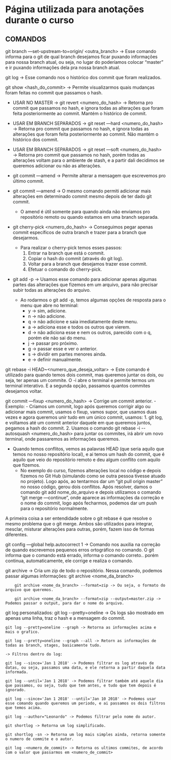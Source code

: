 # Página utilizada para anotações durante o curso

## COMANDOS

git branch —set-upstream-to=origin/<branch> <outra_branch> → Esse comando informa para o git de qual branch desejamos ficar puxando informações para nossa branch atual, ou seja, no lugar do <branch> poderíamos colocar “master” e ir puxando informações dela pra nossa branch atual.

git log → Esse comando nos o histórico dos commit que foram realizados.

git show <hash_do_commit> → Permite visualizarmos quais mudanças foram feitas no commit que passamos o hash.

- USAR NO MASTER → git revert <numero_do_hash> → Retorna pro commit que passamos no hash, e ignora todas as alterações que foram feita posteriormente ao commit. Mantém o histórico de commit.

- USAR EM BRANCH SEPARADOS → git reset —hard <numero_do_hash> → Retorna pro commit que passamos no hash, e ignora todas as alterações que foram feita posteriormente ao commit. Não mantém o histórico dos commit.

- USAR EM BRANCH SEPARADOS → git reset —soft <numero_do_hash> → Retorna pro commit que passamos no hash, porém todas as alterações voltam para o ambiente de stash, e a partir dali decidimos se queremos adicionar ou não as alterações.

- git commit —amend → Permite alterar a mensagem que escrevemos pro último commit.
- git commit —amend → O mesmo comando permiti adicionar mais alterações em determinado commit mesmo depois de ter dado git commit.
    - O amend é útil somente para quando ainda não enviamos pro repositório remoto ou quando estamos em uma branch separada.

- git cherry-pick <numero_do_hash> → Conseguimos pegar apenas commit específicos de outra branch e trazer para a branch que desejarmos.
    - Para realizar o cherry-pick temos esses passos:
        1. Entrar na branch que está o commit.
        2. Copiar o hash do commit (através do git log).
        3. Voltar para a branch que desejamos trazer esse commit.
        4. Efetuar o comando do cherry-pick.

- git add -p → Usamos esse comando para adicionar apenas algumas partes das alterações que fizemos em um arquivo, para não precisar subir todas as alterações do arquivo.
    - Ao rodarmos o git add -p, temos algumas opções de resposta para o menu que abre no terminal:
        - y → sim, adicione.
        - n → não adicione.
        - q → não adicione e saia imediatamente deste menu.
        - a → adiciona esse e todos os outros que vierem.
        - d → não adiciona esse e nem os outros, parecido com o q, porém ele não sai do menu.
        - j → passar pro próximo.
        - g → passar esse e ver o anterior.
        - s → dividir em partes menores ainda.
        - e → definir manualmente.

git rebase -i HEAD~<numero_que_deseja_voltar> → Este comando é utilizado para quando temos dois commit, mas queremos juntar os dois, ou seja, ter apenas um commite.  O -i abre o terminal e permite termos um terminal interativo. E a segunda opção, passamos quantos commites desejamos voltar.

git commit —fixup <numero_do_hash> → Corrige um commit anterior.
    - Exemplo:
        - Criamos um commit, logo após queremos corrigir algo ou adicionar mais commit, usamos o fixup, vamos supor, que usamos duas vezes e agora queremos unir tudo em um único commit, usamos:
            1. git log, e voltamos até um commit anterior daquele em que queremos juntos, pegamos a hash do commit.
            2. Usamos o comando git rebase -i --autosquash <numero_do_hash> para juntar os commites, irá abrir um novo terminal, onde passaremos as informações queremos.

- Quando temos conflitos, vemos as palavras HEAD (que seria aquilo que temos no nosso repositório local), e ai temos um hash do commit, que é aquilo que veio do repositório remoto e deu algum conflito com aquilo que fizemos.
    - No exemplo do curso, fizemos alterações local no código e depois fizemos no Git Hub (simulando como se outra pessoa tivesse atuado no projeto). Logo após, ao tentarmos dar um “git pull origin master” no nosso código, gerou dois conflitos. Após resolver, damos o comando git add nome_do_arquivo e depois utilizamos o comando “git merge —continue”, onde aparece as informações da correção e o nome do commit, logo após fecharmos, podemos dar um push para o repositório normalmente.

A primeira coisa a ser entendidade sobre o git rebase é que resolve o mesmo problema que o git merge. Ambos são utilizados para integrar, mesclar, misturar alterações para outras, porém, fazem isso de formas diferentes.

git config —global help.autocorrect 1 → Comando nos auxilia na correção de quando escrevemos pequenos erros ortográfico no comando. O git informa que o comando está errado, informa o comando correto.. porém continua, automaticamente, ele corrige e realiza o comando.

git archive → Cria um zip de todo o repositório.
    Nessa comando, podemos passar algumas informações:
        git archive <nome_da_branch>

        git archive <nome_da_branch> --format=zip -> Ou seja, o formato do arquivo que queremos.

        git archive <nome_da_branch> --format=zip --output=master.zip -> Podemos passar o output, para dar o nome do arquivo.

git log personalizados:
    git log --pretty=oneline -> Os logs são mostrado em apenas uma linha, traz o hash e a mensagem do commit.

    git log --pretty=oneline --graph -> Retorna as informações acima e mais o grafico.

    git log --pretty=oneline --graph --all -> Retorn as informações de todas as branch, stages, basicamente tudo.

    -> Filtros dentro do log:

    git log --since='Jan 1 2018' -> Podemos filtrar os log através de datas, ou seja, passamos uma data, e ele retorna a partir daquela data informada.

    git log --until='Jan 1 2018' -> Podemos filtrar também até aquele dia que passamos, ou seja, tudo que tem antes, e tudo que tem depois é ignorado.

    git log --since='Jan 1 2018' --until='Jan 10 2018' -> Podemos usar esse comando quando queremos um periodo, e ai passamos os dois filtros que temos acima.

    git log --author="Leonardo" -> Podemos filtrar pelo nome do autor.

    git shortlog -> Retorna um log simplificado.

    git shortlog -sn -> Retorna um log mais simples ainda, retorna somente o numero de commite e o autor.

    git log -<numero_de_commit> -> Retorna os ultimos commites, de acordo com o valor que passarmos em <numero_de_commit>

